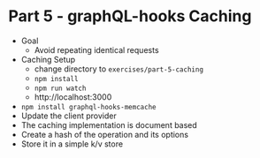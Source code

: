 # Part 5 - graphQL-hooks Caching

- Goal
  - Avoid repeating identical requests
- Caching Setup
  - change directory to `exercises/part-5-caching`
  - `npm install`
  - `npm run watch`
  - http://localhost:3000
- `npm install graphql-hooks-memcache`
- Update the client provider
- The caching implementation is document based
- Create a hash of the operation and its options
- Store it in a simple k/v store
